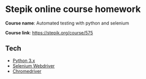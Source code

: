 # Stepik online course homework
**Course name**: Automated testing with python and selenium

**Course link**: https://stepik.org/course/575

## Tech

* [Python 3.x](https://www.python.org/)
* [Selenium Webdriver](https://selenium.dev/) 
* [Chromedriver](https://chromedriver.chromium.org/)
